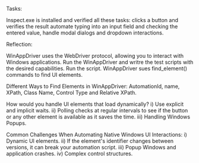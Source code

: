 Tasks:

Inspect.exe is installed and verified all these tasks: clicks a button and verifies the result automate typing into an input field and checking the entered value, handle modal dialogs and dropdown interactions.

Reflection:

WinAppDriver uses the WebDriver protocol, allowing you to interact with Windows applications. Run the WinAppDriver and writre the test scripts with the desired capabilities. Run the script. WinAppDriver sues find_element() commands to find UI elements.

Different Ways to Find Elements in WinAppDriver: 
AutomationId, name, XPath, Class Name, Control Type and Relative XPath.

How would you handle UI elements that load dynamically?
i) Use explicit and implicit waits.
ii) Polling checks at regular intervals to see if the button or any other element is
available as it saves the time.
iii) Handling Windows Popups.

Common Challenges When Automating Native Windows UI Interactions:
i) Dynamic UI elements.
ii) If the element's identifier changes between versions, it can break your automation
script.
iii) Popup Windows and application crashes.
iv) Complex control structures.